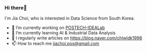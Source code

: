 <h3> Hi there👋</h3> 

I'm Jia Choi, who is interested in Data Science from South Korea.

- 🔭 I’m currently working on [POSTECH-IDEALab](@POSTECH-IDEALab)
- 🌱 I’m currently learning AI & Industrial Data Analysis
- 📝 I regularly write articles on https://blog.naver.com/chlwldk1998
- 📫 How to reach me jiachoi.pos@gmail.com    
